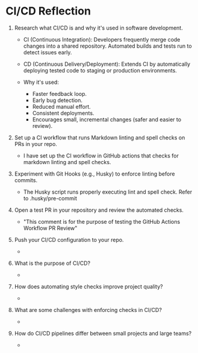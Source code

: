 # CI/CD Reflection

1. Research what CI/CD is and why it's used in software development.

   - CI (Continuous Integration): Developers frequently merge code changes into a
     shared repository. Automated builds and tests run to detect issues early.
   - CD (Continuous Delivery/Deployment): Extends CI by automatically deploying
     tested code to staging or production environments.

   - Why it's used:
     - Faster feedback loop.
     - Early bug detection.
     - Reduced manual effort.
     - Consistent deployments.
     - Encourages small, incremental changes (safer and easier to review).

1. Set up a CI workflow that runs Markdown linting and spell checks on PRs in
   your repo.

   - I have set up the CI workflow in GitHub actions that checks for markdown
     linting and spell checks.

1. Experiment with Git Hooks (e.g., Husky) to enforce linting before commits.

   - The Husky script runs properly executing lint and spell check. Refer to .husky/pre-commit

1. Open a test PR in your repository and review the automated checks.

   - "This comment is for the purpose of testing the GitHub Actions Workflow PR Review"

1. Push your CI/CD configuration to your repo.

   -

1. What is the purpose of CI/CD?

   -

1. How does automating style checks improve project quality?

   -

1. What are some challenges with enforcing checks in CI/CD?

   -

1. How do CI/CD pipelines differ between small projects and large teams?

   -

